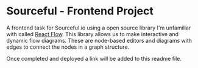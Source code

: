 # Sourceful - Frontend Project

A frontend task for Sourceful.io using a open source library I'm unfamiliar with called [React Flow](https://reactflow.dev/). This library allows us to make interactive and dynamic flow diagrams. These are node-based editors and diagrams with edges to connect the nodes in a graph structure.

Once completed and deployed a link will be added to this readme file.
